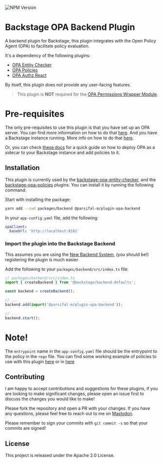 ![NPM Version](https://img.shields.io/npm/v/%40parsifal-m%2Fplugin-opa-backend?logo=npm)

# Backstage OPA Backend Plugin

A backend plugin for Backstage, this plugin integrates with the Open Policy Agent (OPA) to facilitate policy evaluation.

It's a dependency of the following plugins:

- [OPA Entity Checker](../opa-entity-checker/introduction.md#keep-your-entity-data-in-check-with-opa-entity-checker)
- [OPA Policies](../opa-policies/introduction.md)
- [OPA Authz React](../opa-authz-react/introduction.md)

By itself, this plugin does not provide any user-facing features.

> This plugin is **NOT** required for the [OPA Permissions Wrapper Module](../opa-permissions-wrapper-module/introduction.md).

# Pre-requisites

The only pre-requisites to use this plugin is that you have set up an OPA server. You can find more information on how to do that [here](https://www.openpolicyagent.org/docs/latest/deployments/). And you have a Backstage instance running. More info on how to do that [here](https://backstage.io/docs/getting-started).

Or, you can check [these docs](../../docs/deploying-opa/deploying-opa.md#deploying-opa) for a quick guide on how to deploy OPA as a sidecar to your Backstage instance and add policies to it.

## Installation

This plugin is currently used by the [backstage-opa-entity-checker](../backstage-opa-entity-checker/README.md), and the [backstage-opa-policies](../backstage-opa-policies/README.md) plugins. You can install it by running the following command:

Start with installing the package:

```bash
yarn add --cwd packages/backend @parsifal-m/plugin-opa-backend
```

In your `app-config.yaml` file, add the following:

```yaml
opaClient:
  baseUrl: 'http://localhost:8181'
```

### Import the plugin into the Backstage Backend

This assumes you are using the [New Backend System](https://backstage.io/docs/backend-system/), (you should be!) registering the plugin is much easier.

Add the following to your `packages/backend/src/index.ts` file:

```ts
// packages/backend/src/index.ts
import { createBackend } from '@backstage/backend-defaults';

const backend = createBackend();

// ...
backend.add(import('@parsifal-m/plugin-opa-backend'));

// ...
backend.start();
```

# Note!

The `entrypoint` name in the `app-config.yaml` file should be the entrypoint to the policy in the `rego` file. You can find some working example of policies to use with this plugin [here](https://github.com/Parsifal-M/backstage-opa-policies) or in [here](../../example-opa-policies/README.md)

## Contributing

I am happy to accept contributions and suggestions for these plugins, if you are looking to make significant changes, please open an issue first to discuss the changes you would like to make!

Please fork the repository and open a PR with your changes. If you have any questions, please feel free to reach out to me on [Mastodon](https://hachyderm.io/@parcifal).

Please remember to sign your commits with `git commit -s` so that your commits are signed!

## License

This project is released under the Apache 2.0 License.
